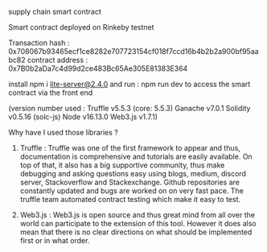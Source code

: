 supply chain smart contract

Smart contract deployed on Rinkeby testnet

Transaction hash : 0x708067b93465ecf1ce8282e707723154cf018f7ccd16b4b2b2a900bf95aabc82
contract address : 0x7B0b2aDa7c4d99d2ce483Bc65Ae305E81383E364

install npm i lite-server@2.4.0 and run : npm run dev to access the smart contract via the front end


(version number used :
Truffle v5.5.3 (core: 5.5.3)
Ganache v7.0.1
Solidity v0.5.16 (solc-js)
Node v16.13.0
Web3.js v1.7.1)

Why have I used those libraries ?

1) Truffle : Truffle was one of the first framework to appear and thus, documentation is comprehensive and tutorials are easily available. On top of that, it also has a big supportive community, thus make debugging and asking questions easy using blogs, medium, discord server, Stackoverflow and Stackexchange. Github repositories are constantly updated and bugs are worked on on very fast pace. The truffle team automated contract testing which make it easy to test.

2) Web3.js : Web3.js is open source and thus great mind from all over the world can participate to the extension of this tool. However it does also mean that there is no clear directions on what should be implemented first or in what order.

